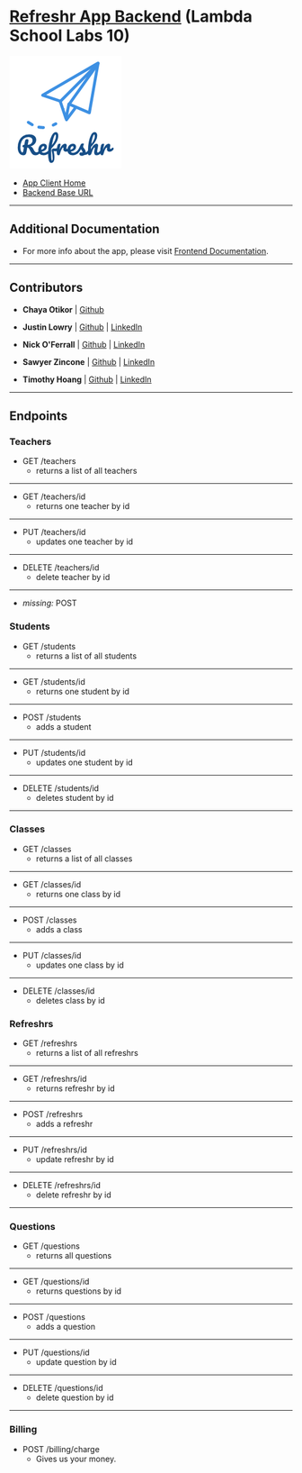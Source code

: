 # [Refreshr App Backend](https://refreshr.herokuapp.com) (Lambda School Labs 10)

![Refreshr Logo](./client/src/logo.png "Refresh your mind")

- [App Client Home](https://refreshr-app.netlify.com)
- [Backend Base URL](https://refreshr.herokuapp.com/)

---

## Additional Documentation

- For more info about the app, please visit [Frontend Documentation](https://github.com/Lambda-School-Labs/labs10-student-follow/blob/master/client/README.md).

---

## Contributors

- **Chaya Otikor** | [Github](https://github.com/cotikor)

- **Justin Lowry** | [Github](https://github.com/dividedsky) | [LinkedIn](https://www.linkedin.com/in/justin-lowry-792960180/)

- **Nick O'Ferrall** | [Github](https://github.com/nickoferrall) | [LinkedIn](https://www.linkedin.com/in/nickoferrall/)

- **Sawyer Zincone** | [Github](https://github.com/szincone) | [LinkedIn](https://www.linkedin.com/in/szincone/)

- **Timothy Hoang** | [Github](https://github.com/timh1203) | [LinkedIn](https://www.linkedin.com/in/timothyhoang/)

---

## Endpoints
### Teachers
* GET /teachers
  * returns a list of all teachers

---
* GET /teachers/id
  * returns one teacher by id

---
* PUT /teachers/id
  * updates one teacher by id

---
* DELETE /teachers/id
  * delete teacher by id

---
* _missing:_ POST

### Students
* GET /students
  * returns a list of all students

---
* GET /students/id
  * returns one student by id

---
* POST /students
  * adds a student

---
* PUT /students/id
  * updates one student by id

---
* DELETE /students/id
  * deletes student by id

---
### Classes
* GET /classes
  * returns a list of all classes

---
* GET /classes/id
  * returns one class by id

---
* POST /classes
  * adds a class

---
* PUT /classes/id
  * updates one class by id

---
* DELETE /classes/id
  * deletes class by id

### Refreshrs
* GET /refreshrs
  * returns a list of all refreshrs

---
* GET /refreshrs/id
  * returns refreshr by id

---
* POST /refreshrs
  * adds a refreshr

---
* PUT /refreshrs/id
  * update refreshr by id

---
* DELETE /refreshrs/id
  * delete refreshr by id

---
### Questions
* GET /questions
  * returns all questions

---
* GET /questions/id
  * returns questions by id

---
* POST /questions
  * adds a question

---
* PUT /questions/id
  * update question by id

---
* DELETE /questions/id
  * delete question by id

---
### Billing
* POST /billing/charge
  * Gives us your money.

